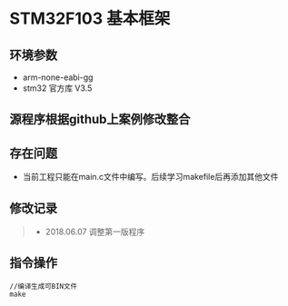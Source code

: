# STM32F103 基本框架

## 环境参数
* arm-none-eabi-gg    
* stm32 官方库 V3.5    

## 源程序根据github上案例修改整合    

## 存在问题
* 当前工程只能在main.c文件中编写。后续学习makefile后再添加其他文件



## 修改记录
> * 2018.06.07 调整第一版程序

## 指令操作    
	//编译生成可BIN文件
	make